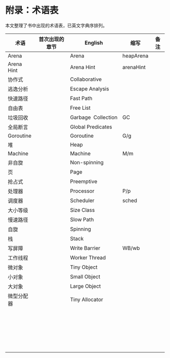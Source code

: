 # 附录：术语表

本文整理了书中出现的术语表，已英文字典序排列。

| 术语       | 首次出现的章节 | English             | 缩写      | 备注 |
| ---------- | -------------- | ------------------- | --------- | ---- |
| Arena      |                | Arena               | heapArena |      |
| Arena Hint |                | Arena Hint          | arenaHint |      |
| 协作式     |                | Collaborative       |           |      |
| 逃逸分析   |                | Escape Analysis     |           |      |
| 快速路径   |                | Fast Path           |           |      |
| 自由表     |                | Free List           |           |      |
| 垃圾回收   |                | Garbage  Collection | GC        |      |
| 全局断言   |                | Global Predicates   |           |      |
| Goroutine  |                | Goroutine           | G/g       |      |
| 堆         |                | Heap                |           |      |
| Machine    |                | Machine             | M/m       |      |
| 非自旋     |                | Non-spinning        |           |      |
| 页         |                | Page                |           |      |
| 抢占式     |                | Preemptive          |           |      |
| 处理器     |                | Processor           | P/p       |      |
| 调度器     |                | Scheduler           | sched     |      |
| 大小等级   |                | Size Class          |           |      |
| 慢速路径   |                | Slow Path           |           |      |
| 自旋       |                | Spinning            |           |      |
| 栈         |                | Stack               |           |      |
| 写屏障     |                | Write Barrier       | WB/wb     |      |
| 工作线程   |                | Worker Thread       |           |      |
| 微对象     |                | Tiny Object         |           |      |
| 小对象     |                | Small Object        |           |      |
| 大对象     |                | Large Object        |           |      |
| 微型分配器 |                | Tiny Allocator      |           |      |
|            |                |                     |           |      |
|            |                |                     |           |      |
|            |                |                     |           |      |
|            |                |                     |           |      |
|            |                |                     |           |      |
|            |                |                     |           |      |
|            |                |                     |           |      |
|            |                |                     |           |      |
|            |                |                     |           |      |
|            |                |                     |           |      |
|            |                |                     |           |      |
|            |                |                     |           |      |
|            |                |                     |           |      |
|            |                |                     |           |      |
|            |                |                     |           |      |
|            |                |                     |           |      |
|            |                |                     |           |      |
|            |                |                     |           |      |
|            |                |                     |           |      |
|            |                |                     |           |      |
|            |                |                     |           |      |
|            |                |                     |           |      |
|            |                |                     |           |      |


